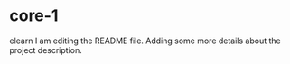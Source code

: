 # core-1
elearn
I am editing the README file. Adding some more details about the project description.
